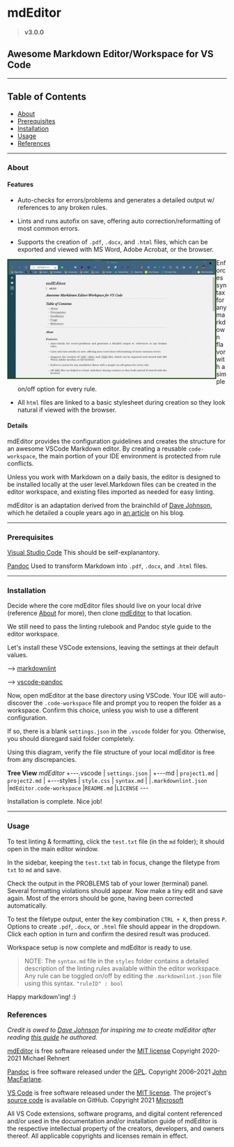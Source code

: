 # mdEditor

>**v3.0.0**

## Awesome Markdown Editor/Workspace for VS Code

---

## Table of Contents

- [About](#about)
- [Prerequisites](#prerequisites)
- [Installation](#installation)
- [Usage](#usage)
- [References](#references)

---

### About <a name = "about"></a>

#### Features

- Auto-checks for errors/problems and generates a detailed output w/ references to any broken rules.

- Lints and runs autofix on save, offering auto correction/reformatting of most common errors.

- Supports the creation of `.pdf`, `.docx`, and `.html` files, which can be exported and viewed with MS Word, Adobe Acrobat, or the browser.


<a href="https://github.com/killshot13/mdEditor"><img align="left" width="480" height="275" src="https://github.com/killshot13/mdEditor/blob/main/images/markdown-to-html.jpg" alt="HTML file created with mdEditor" ></a>


- Enforces syntax for any markdown flavor with a simple on/off option for every rule.

- All `html` files are linked to a basic stylesheet during creation so they look natural if viewed with the browser.

#### Details

mdEditor provides the configuration guidelines and creates the structure for an awesome VSCode Markdown editor. By creating a reusable `code-workspace`, the main portion of your IDE environment is protected from rule conflicts.

Unless you work with Markdown on a daily basis, the editor is designed to be installed locally at the user level.Markdown files can be created in the editor workspace, and existing files imported as needed for easy linting.

mdEditor is an adaptation derived from the brainchild of [Dave Johnson](https://twitter.com/thisDaveJ), which he detailed a couple years ago in [an article](https://thisdavej.com/build-an-amazing-markdown-editor-using-visual-studio-code-and-pandoc/) on his blog.

---

### Prerequisites <a name = "prerequisites"></a>

[Visual Studio Code](https://code.visualstudio.com/Download)
This should be self-explanantory.

[Pandoc](http://pandoc.org/installing.html)
Used to transform Markdown into `.pdf`, `.docx`, and `.html` files.

---

### Installation <a name = "installation"></a>

Decide where the core mdEditor files should live on your local drive (reference [About](#about) for more), then clone [mdEditor](https://github.com/killshot13/mdEditor.git) to that location.

We still need to pass the linting rulebook and Pandoc style guide to the editor workspace.

Let's install these VSCode extensions, leaving the settings at their default values.

--> [markdownlint](https://marketplace.visualstudio.com/items?itemName=DavidAnson.vscode-markdownlint)

--> [vscode-pandoc](https://marketplace.visualstudio.com/items?itemName=DougFinke.vscode-pandoc)

Now, open mdEditor at the base directory using VSCode. Your IDE will auto-discover the `.code-workspace` file and prompt you to reopen the folder as a workspace. Confirm this choice, unless you wish to use a different configuration.

If so, there is a blank `settings.json` in the `.vscode` folder for you. Otherwise, you should disregard said folder completely.

Using this diagram, verify the file structure of your local mdEditor is free from any discrepancies.

**Tree View**
_mdEditor_
\+---.vscode
    |       `settings.json`
    |
    +---md
    |       `project1.md`
    |       `project2.md`
    |
    +---styles
    |       `style.css`
    |       `syntax.md`
    |
    |`.markdownlint.json`
    |`mdEditor.code-workspace`
    |`README.md`
    |`LICENSE`
    \---

Installation is complete.
Nice job!

---

### Usage <a name = "usage"></a>

To test linting & formatting, click the `test.txt` file (in the `md` folder); it should open in the main editor window.

In the sidebar, keeping the `test.txt` tab in focus, change the filetype from `txt` to `md` and save.

Check the output in the PROBLEMS tab of your lower (terminal) panel. Several formatting violations should appear. Now make a tiny edit and save again. Most of the errors should be gone, having been corrected automatically.

To test the filetype output, enter the key combination `CTRL + K`, then press `P`. Options to create `.pdf`, `.docx`, or `.html` file should appear in the dropdown. Click each option in turn and confirm the desired result was produced.

Workspace setup is now complete and mdEditor is ready to use.

>NOTE: The `syntax.md` file in the `styles` folder contains a detailed description of the linting rules available within the editor workspace. Any rule can be toggled on/off by editing the `.markdownlint.json` file using this syntax. `"ruleID" : bool`

Happy markdown'ing! :)

### References <a name = "references"></a>

_Credit is owed to [Dave Johnson](https://twitter.com/thisDaveJ) for inspiring me to create mdEditor after reading [this guide](https://thisdavej.com/build-an-amazing-markdown-editor-using-visual-studio-code-and-pandoc/)  he authored._

[mdEditor](https://github.com/killshot13/mdEditor) is free software released under the [MIT license](https://github.com/killshot13/mdEditor/blob/main/LICENSE) Copyright 2020-2021 Michael Rehnert

[Pandoc](http://johnmacfarlane.net/) is free software released under the [GPL](http://www.gnu.org/copyleft/gpl.html). Copyright 2006–2021 [John MacFarlane](http://johnmacfarlane.net/).

[VS Code](https://code.visualstudio.com/) is free software released under the [MIT license](https://github.com/microsoft/vscode/blob/main/LICENSE.txt). The project's [source code](https://github.com/microsoft/vscode/blob/main/LICENSE.txt) is available on GitHub. Copyright 2021 [Microsoft](https://www.microsoft.com/en-us/)

All VS Code extensions, software programs, and digital content referenced and/or used in the documentation and/or installation guide of mdEditor is the respective intellectual property of the creators, developers, and owners thereof. All applicable copyrights and licenses remain in effect.
